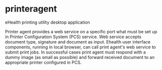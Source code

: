 # printeragent
eHealth printing utility desktop application

Printer agent provides a web service on a specific port what must be set up in Printer Configuration System (PCS) service.
Web service accepts document type, signature and document as input. Ehealth user interface components, running in local browser, can call print agent's web service to submit print jobs.
In successful cases print agent must respond with a dummy image (as small as possible) and forward received document to an appropriate printer configured in PCS.
